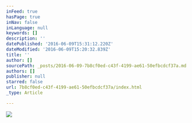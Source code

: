 ```yaml
---
inFeed: true
hasPage: true
inNav: false
inLanguage: null
keywords: []
description: ''
datePublished: '2016-06-09T15:31:12.220Z'
dateModified: '2016-06-09T15:20:32.839Z'
title: ''
author: []
sourcePath: _posts/2016-06-09-7b8cf0ed-c43f-4199-ae61-50efbcdcf37a.md
authors: []
publisher: null
starred: false
url: 7b8cf0ed-c43f-4199-ae61-50efbcdcf37a/index.html
_type: Article

---
```

![](https://the-grid-user-content.s3-us-west-2.amazonaws.com/df177450-04dc-4f08-b69d-55187a89c0bb.jpg)